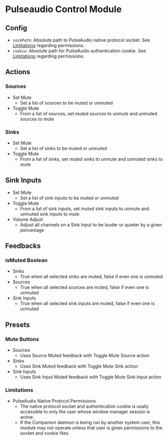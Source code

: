 # Pulseaudio Control Module

## Config
* `sockPath`:  Absolute path to PulseAudio native protocol socket. See [Limitations](#limitations) regarding permissions.
* `cookie`:  Absolute path for PulseAudio authentication cookie. See [Limitations](#limitations) regarding permissions.

## Actions
### Sources
* Set Mute
  * Set a list of sources to be muted or unmuted
* Toggle Mute
  * From a list of sources, set muted sources to unmute and unmuted sources to mute

### Sinks
* Set Mute
  * Set a list of sinks to be muted or unmuted
* Toggle Mute
  * From a list of sinks, set muted sinks to unmute and unmuted sinks to mute

## Sink Inputs
* Set Mute
  * Set a list of sink inputs to be muted or unmuted
* Toggle Mute
  * From a list of sink inputs, set muted sink inputs to unmute and unmuted sink inputs to mute
* Volume Adjust
  * Adjust all channels on a Sink Input to be louder or quieter by a given percentage

## Feedbacks
### isMuted Boolean
* Sinks
  * True when all selected sinks are muted, false if even one is unmuted
* Sources
  * True when all selected sources are muted, false if even one is unmuted
* Sink Inputs
  * True when all selected sink inputs are muted, false if even one is unmuted

## Presets
### Mute Buttons
* Sources
  * Uses Source Muted feedback with Toggle Mute Source action
* Sinks
  * Uses Sink Muted feedback with Toggle Mute Sink action
* Sink Inputs
  * Uses Sink Input Muted feedback with Toggle Mute Sink Input action

### Limitations
* PulseAudio Native Protocol Permissions
  * The native protocol socket and authentication cookie is usally accessible to only the user whose window manager session is active.
  * If the Companion daemon is being run by another system user, this module may not operate unless that user is given permissions to the socket and cookie files.
